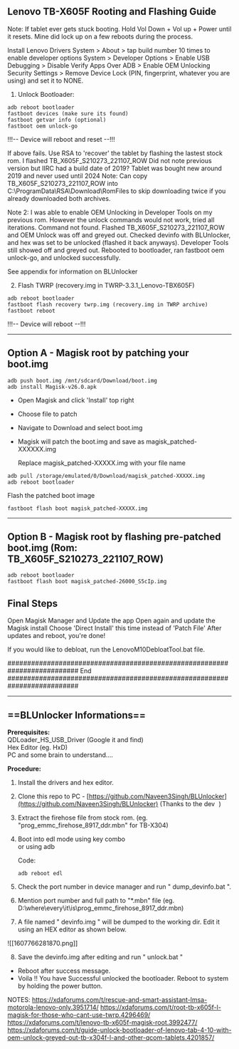 
Lenovo TB-X605F Rooting and Flashing Guide
---------------------------------------------------------------------------------
Note: If tablet ever gets stuck booting. Hold Vol Down + Vol up + Power until it resets. Mine did lock up on a few reboots during the process.

Install Lenovo Drivers
System > About > tap build number 10 times to enable developer options
System > Developer Options > Enable USB Debugging
				> Disable Verify Apps Over ADB
				> Enable OEM Unlocking
Security Settings > Remove Device Lock (PIN, fingerprint, whatever you are using) and set it to NONE.

1. Unlock Bootloader:
```
adb reboot bootloader
fastboot devices (make sure its found)
fastboot getvar info (optional)
fastboot oem unlock-go
```

!!!-- Device will reboot and reset --!!!

If above fails. Use RSA to 'recover' the tablet by flashing the lastest stock rom. I flashed TB_X605F_S210273_221107_ROW Did not note previous version but IIRC had a build date of 2019? Tablet was bought new around 2019 and never used until 2024
Note: Can copy TB_X605F_S210273_221107_ROW into C:\ProgramData\RSA\Download\RomFiles to skip downloading twice if you already downloaded both archives.

Note 2: I was able to enable OEM Unlocking in Developer Tools on my previous rom. However the unlock commands would not work, tried all iterations. Command not found. Flashed TB_X605F_S210273_221107_ROW and OEM Unlock was off and greyed out. Checked devinfo with BLUnlocker, and hex was set to be unlocked (flashed it back anyways). Developer Tools still showed off and greyed out. Rebooted to bootloader, ran fastboot oem unlock-go, and unlocked successfully. 

See appendix for information on BLUnlocker

2. Flash TWRP (recovery.img in TWRP-3.3.1_Lenovo-TBX605F)
```
adb reboot bootloader
fastboot flash recovery twrp.img (recovery.img in TWRP archive)
fastboot reboot
```

!!!-- Device will reboot --!!!

-------------------------------------------------------------------------------------------------------------
Option A - Magisk root by patching your boot.img
-------------------------------------------------------------------------------------------------------------

```
adb push boot.img /mnt/sdcard/Download/boot.img
adb install Magisk-v26.0.apk
```

- Open Magisk and click 'Install' top right
- Choose file to patch
- Navigate to Download and select boot.img
- Magisk will patch the boot.img and save as magisk_patched-XXXXXX.img
  
  Replace magisk_patched-XXXXX.img with your file name

```
adb pull /storage/emulated/0/Download/magisk_patched-XXXXX.img
adb reboot bootloader
```

Flash the patched boot image

```
fastboot flash boot magisk_patched-XXXXX.img
```



-------------------------------------------------------------------------------------------------------------
Option B - Magisk root by flashing pre-patched boot.img (Rom: TB_X605F_S210273_221107_ROW)
-------------------------------------------------------------------------------------------------------------

```
adb reboot bootloader
fastboot flash boot magisk_patched-26000_S5cIp.img
```


Final Steps
--------------------
Open Magisk Manager and Update the app
Open again and update the Magisk install
Choose 'Direct Install' this time instead of 'Patch File'
After updates and reboot, you're done!

If you would like to debloat, run the LenovoM10DebloatTool.bat file.


##########################################################################
End
##########################################################################


-------------------------------------------------------------------------------------------------------------
==**BLUnlocker Informations**==
-------------------------------------------------------------------------------------------------------------

**Prerequisites:**  
QDLoader_HS_USB_Driver (Google it and find)  
Hex Editor (eg. HxD)  
PC and some brain to understand....  
  
**Procedure:**  

1. Install the drivers and hex editor.
2. Clone this repo to PC - [https://github.com/Naveen3Singh/BLUnlocker](https://github.com/Naveen3Singh/BLUnlocker) (Thanks to the dev ![(y)](data:image/gif;base64,R0lGODlhAQABAIAAAAAAAP///yH5BAEAAAAALAAAAAABAAEAAAIBRAA7 "Thumbs up    (y)") )
3. Extract the firehose file from stock rom. (eg. "prog_emmc_firehose_8917_ddr.mbn" for TB-X304)
4. Boot into edl mode using key combo  
    or using adb
    
    Code:
    
    ```
    adb reboot edl
    ```
    
5. Check the port number in device manager and run " dump_devinfo.bat ".
6. Mention port number and full path to "*.mbn" file (eg. D:\where\every\it\is\prog_emmc_firehose_8917_ddr.mbn)
7. A file named " devinfo.img " will be dumped to the working dir. Edit it using an HEX editor as shown below.

![[1607766281870.png]]

8. Save the devinfo.img after editing and run " unlock.bat "
- Reboot after success message.
- Voila !! You have Successful unlocked the bootloader. Reboot to system by holding the power button.




NOTES:
https://xdaforums.com/t/rescue-and-smart-assistant-lmsa-motorola-lenovo-only.3951714/
https://xdaforums.com/t/root-tb-x605f-l-magisk-for-those-who-cant-use-twrp.4296469/
https://xdaforums.com/t/lenovo-tb-x605f-magisk-root.3992477/
https://xdaforums.com/t/guide-unlock-bootloader-of-lenovo-tab-4-10-with-oem-unlock-greyed-out-tb-x304f-l-and-other-qcom-tablets.4201857/